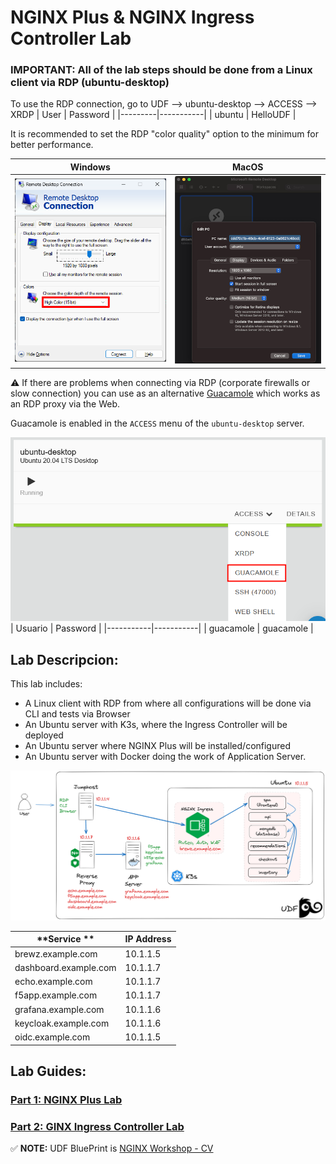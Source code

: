 # NGINX Plus & NGINX Ingress Controller Lab

### IMPORTANT: All of the lab steps should be done from a Linux client via RDP (ubuntu-desktop)

To use the RDP connection, go to UDF --> ubuntu-desktop --> ACCESS --> XRDP
| User    | Password  |
|---------|-----------|
| ubuntu  | HelloUDF  |

It is recommended to set the RDP "color quality" option to the minimum for better performance.

| Windows                              | MacOS                            |
|--------------------------------------|----------------------------------|
| ![RDP Windows](docs/rdp-windows.png) | ![RDP Windows](docs/rdp-mac.png) |

:warning: If there are problems when connecting via RDP (corporate firewalls or slow connection) you can use as an alternative [Guacamole](https://guacamole.apache.org/) which works as an RDP proxy via the Web.

Guacamole is enabled in the `ACCESS` menu of the `ubuntu-desktop` server.

![Guacamole](docs/guacamole.png)
| Usuario   | Password  |
|-----------|-----------|
| guacamole | guacamole |

## Lab Descripcion:

This lab includes:
- A Linux client with RDP from where all configurations will be done via CLI and tests via Browser
- An Ubuntu server with K3s, where the Ingress Controller will be deployed
- An Ubuntu server where NGINX Plus will be installed/configured
- An Ubuntu server with Docker doing the work of Application Server.

![Topology](docs/topology-lab.png)

| **Service **          | **IP Address**   |
|-----------------------|------------------|
| brewz.example.com     | 10.1.1.5         |
| dashboard.example.com | 10.1.1.7         |
| echo.example.com      | 10.1.1.7         |
| f5app.example.com     | 10.1.1.7         |
| grafana.example.com   | 10.1.1.6         |
| keycloak.example.com  | 10.1.1.6         |
| oidc.example.com      | 10.1.1.5         |


## Lab Guides:
### [Part 1: NGINX Plus Lab](https://github.com/cavalen/nginx-workshop-cv/blob/main/docs/nginx/README.eng.md)

### [Part 2: GINX Ingress Controller Lab](https://github.com/cavalen/nginx-workshop-cv/blob/main/docs/k8s/README.eng.md)

:white_check_mark: **NOTE:** UDF BluePrint is [NGINX Workshop - CV](https://udf.f5.com/b/5d80a425-35e6-47fa-8753-bb7eedbd00ef#documentation)
